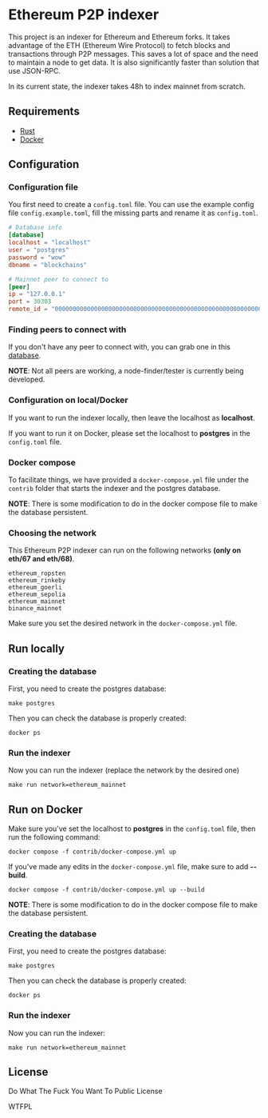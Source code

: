 # Ethereum P2P indexer

This project is an indexer for Ethereum and Ethereum forks. It takes advantage of the ETH (Ethereum Wire Protocol) to fetch blocks and transactions through P2P messages. This saves a lot of space and the need to maintain a node to get data. It is also significantly faster than solution that use JSON-RPC.

In its current state, the indexer takes 48h to index mainnet from scratch.


## Requirements
- [Rust](https://www.rust-lang.org/tools/install)
- [Docker](https://docs.docker.com/engine/install/)

## Configuration

### Configuration file

You first need to create a `config.toml` file. You can use the example config file `config.example.toml`, fill the missing parts and rename it as `config.toml`.

```toml
# Database info
[database]
localhost = "localhost"
user = "postgres"
password = "wow"
dbname = "blockchains"

# Mainnet peer to connect to
[peer]
ip = "127.0.0.1"
port = 30303
remote_id = "00000000000000000000000000000000000000000000000000000000000000000000000000000000000000000000000000000000000000000000000000000000"
```
### Finding peers to connect with

If you don't have any peer to connect with, you can grab one in this [database](https://cyber.coop/network_id/1).

**NOTE**: Not all peers are working, a node-finder/tester is currently being developed.

### Configuration on local/Docker

If you want to run the indexer locally, then leave the localhost as **localhost**.

If you want to run it on Docker, please set the localhost to **postgres** in the `config.toml` file.


### Docker compose

To facilitate things, we have provided a `docker-compose.yml` file under the `contrib` folder that starts the indexer and the postgres database.

**NOTE**: There is some modification to do in the docker compose file to make the database persistent.

### Choosing the network

This Ethereum P2P indexer can run on the following networks **(only on eth/67 and eth/68)**.

```
ethereum_ropsten
ethereum_rinkeby
ethereum_goerli
ethereum_sepolia
ethereum_mainnet
binance_mainnet
```

Make sure you set the desired network in the `docker-compose.yml` file.

## Run locally

### Creating the database

First, you need to create the postgres database:

```shell
make postgres
```

Then you can check the database is properly created: 

```shell
docker ps
```

### Run the indexer

Now you can run the indexer (replace the network by the desired one)

```shell
make run network=ethereum_mainnet
```

## Run on Docker

Make sure you've set the localhost to **postgres** in the `config.toml` file, then run the following command:

```shell
docker compose -f contrib/docker-compose.yml up
```

If you've made any edits in the `docker-compose.yml` file, make sure to add **--build**.

```shell
docker compose -f contrib/docker-compose.yml up --build
```

**NOTE**: There is some modification to do in the docker compose file to make the database persistent.

### Creating the database

First, you need to create the postgres database:

```shell
make postgres
```

Then you can check the database is properly created: 

```shell
docker ps
```

### Run the indexer

Now you can run the indexer:

```shell
make run network=ethereum_mainnet
```

## License

Do What The Fuck You Want To Public License

<a href="http://www.wtfpl.net/"><img
       src="http://www.wtfpl.net/wp-content/uploads/2012/12/wtfpl-badge-4.png"
       width="80" height="15" alt="WTFPL" /></a>